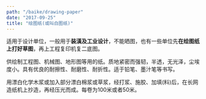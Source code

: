 ```yaml
---
path: "/baike/drawing-paper"
date: "2017-09-25"
title: "绘图纸(或叫白图纸)"
---
```


适用于设计单位，一般用于**装潢及工业设计**，不能晒图，也有一些单位先**在绘图纸上打好草图**，再上工程复印机复二底图。   

供绘制工程图、机械图、地形图等用的纸。质地紧密而强韧，半透，无光泽，尘埃度小。具有优良的耐擦性、耐磨性、耐折性。适于铅笔、墨汁笔等书写。   

用漂白化学木浆或加入部分漂白棉浆或草浆，经打浆、施胶、加填(料)后，在长网造纸机上抄造，再经压光而成。每卷为100米或者50米。


